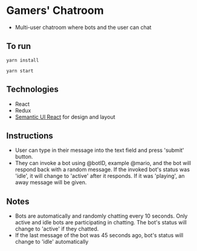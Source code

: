 
# Gamers' Chatroom
* Multi-user chatroom where bots and the user can chat

## To run
```
yarn install
```
```
yarn start
```

## Technologies
* React
* Redux
* [Semantic UI React](https://react.semantic-ui.com/introduction) for design and layout

## Instructions
* User can type in their message into the text field and press 'submit' button.
* They can invoke a bot using @botID, example @mario, and the bot will respond back with a random message. If the invoked bot's status was 'idle', it will change to 'active' after it responds. If it was 'playing', an away message will be given.

## Notes
* Bots are automatically and randomly chatting every 10 seconds.
Only active and idle bots are participating in chatting.
The bot's status will change to 'active' if they chatted.
* If the last message of the bot was 45 seconds ago, bot's status will change to 'idle' automatically

